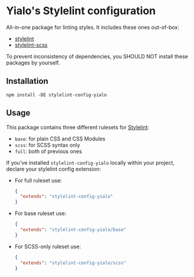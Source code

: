 # Yialo's Stylelint configuration

All-in-one package for linting styles. It includes these ones out-of-box:

* [stylelint](https://www.npmjs.com/package/stylelint)
* [stylelint-scss](https://www.npmjs.com/package/stylelint-scss)

To prevent inconsistency of dependencies, you SHOULD NOT install these packages by yourself.

## Installation

```shell
npm install -DE stylelint-config-yialo
```

## Usage

This package contains three different rulesets for [Stylelint](https://github.com/stylelint/stylelint):

* `base`: for plain CSS and CSS Modules
* `scss`: for SCSS syntax only
* `full`: both of previous ones

If you've installed `stylelint-config-yialo` locally within your project, declare your stylelint config extension:

* For full ruleset use:

    ```json
    {
      "extends": "stylelint-config-yialo"
    }
    ```

* For base ruleset use:

    ```json
    {
      "extends": "stylelint-config-yialo/base"
    }
    ```

* For SCSS-only ruleset use:

    ```json
    {
      "extends": "stylelint-config-yialo/scss"
    }
    ```
